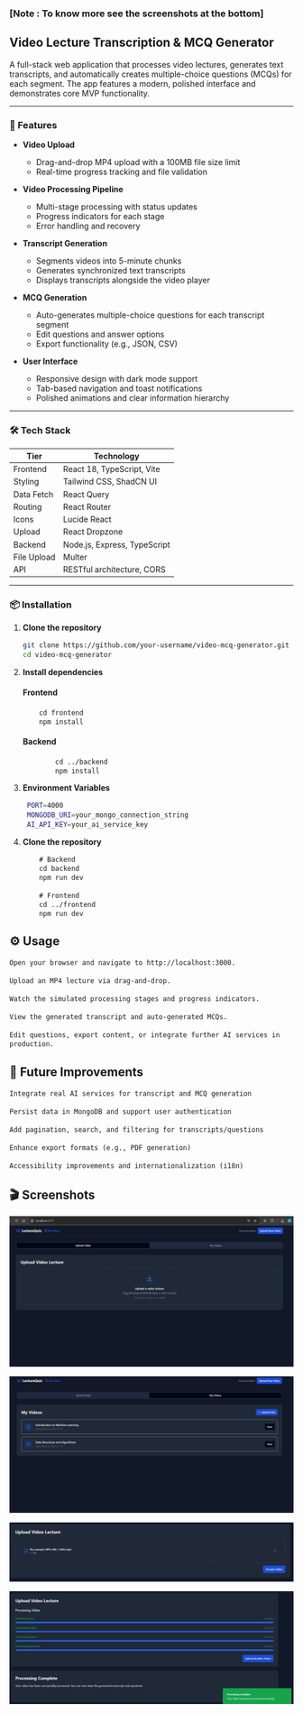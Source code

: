 ### [Note : To know more see the screenshots at the bottom]






## Video Lecture Transcription & MCQ Generator

A full-stack web application that processes video lectures, generates text transcripts, and automatically creates multiple-choice questions (MCQs) for each segment. The app features a modern, polished interface and demonstrates core MVP functionality.

---

### 🚀 Features

- **Video Upload**

  - Drag-and-drop MP4 upload with a 100MB file size limit
  - Real-time progress tracking and file validation

- **Video Processing Pipeline**

  - Multi-stage processing with status updates
  - Progress indicators for each stage
  - Error handling and recovery

- **Transcript Generation**

  - Segments videos into 5-minute chunks
  - Generates synchronized text transcripts
  - Displays transcripts alongside the video player

- **MCQ Generation**

  - Auto-generates multiple-choice questions for each transcript segment
  - Edit questions and answer options
  - Export functionality (e.g., JSON, CSV)

- **User Interface**
  - Responsive design with dark mode support
  - Tab-based navigation and toast notifications
  - Polished animations and clear information hierarchy

---

### 🛠️ Tech Stack

| Tier        | Technology                   |
| ----------- | ---------------------------- |
| Frontend    | React 18, TypeScript, Vite   |
| Styling     | Tailwind CSS, ShadCN UI      |
| Data Fetch  | React Query                  |
| Routing     | React Router                 |
| Icons       | Lucide React                 |
| Upload      | React Dropzone               |
| Backend     | Node.js, Express, TypeScript |
| File Upload | Multer                       |
| API         | RESTful architecture, CORS   |

---

### 📦 Installation

1.  **Clone the repository**

    ```bash
    git clone https://github.com/your-username/video-mcq-generator.git
    cd video-mcq-generator
    ```

2.  **Install dependencies**

    #### Frontend

            cd frontend
            npm install

    #### Backend

                cd ../backend
                npm install

3.  **Environment Variables**

    ```bash
     PORT=4000
     MONGODB_URI=your_mongo_connection_string
     AI_API_KEY=your_ai_service_key

    ```

4.  **Clone the repository**

            # Backend
            cd backend
            npm run dev

            # Frontend
            cd ../frontend
            npm run dev

## ⚙️ Usage

    Open your browser and navigate to http://localhost:3000.

    Upload an MP4 lecture via drag-and-drop.

    Watch the simulated processing stages and progress indicators.

    View the generated transcript and auto-generated MCQs.

    Edit questions, export content, or integrate further AI services in production.

## 🧩 Future Improvements

    Integrate real AI services for transcript and MCQ generation

    Persist data in MongoDB and support user authentication

    Add pagination, search, and filtering for transcripts/questions

    Enhance export formats (e.g., PDF generation)

    Accessibility improvements and internationalization (i18n)

## 🎬 Screenshots

![Upload & Progress](screenshots/image1.png)

![Transcript & MCQs](screenshots/image2.png)

![Transcript & MCQs](screenshots/image3.png)

![Transcript & MCQs](screenshots/image4.png)
